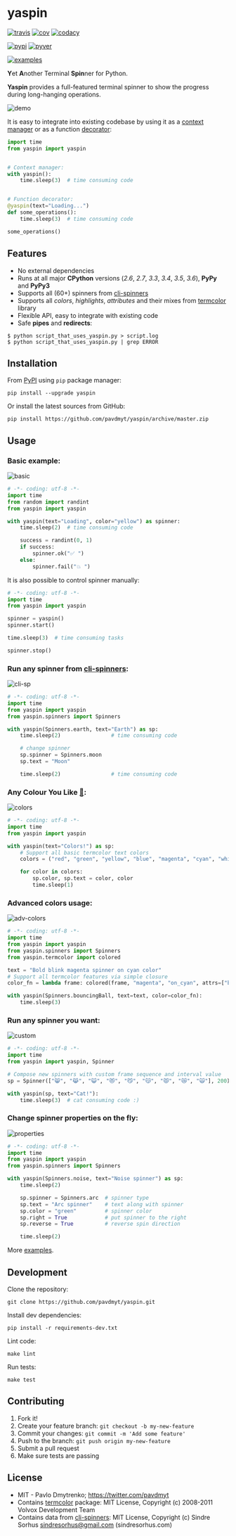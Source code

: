 # yaspin

[![travis][travis-image]][travis-url] [![cov][cov-image]][cov-url] [![codacy][codacy-image]][codacy-url]

[![pypi][pypi-image]][pypi-url] [![pyver][pyver-image]][pyver-url]

[![examples][examples-image]][examples-url]

**Y**et **A**nother Terminal **Spin**ner for Python.

**Yaspin** provides a full-featured terminal spinner to show the progress during long-hanging operations.

![demo](https://raw.githubusercontent.com/pavdmyt/yaspin/master/gifs/demo.gif)

It is easy to integrate into existing codebase by using it as a [context manager](https://docs.python.org/3/reference/datamodel.html#context-managers) or as a function [decorator](https://www.thecodeship.com/patterns/guide-to-python-function-decorators/):

```python
import time
from yaspin import yaspin


# Context manager:
with yaspin():
    time.sleep(3)  # time consuming code


# Function decorator:
@yaspin(text="Loading...")
def some_operations():
    time.sleep(3)  # time consuming code

some_operations()
```


## Features

* No external dependencies
* Runs at all major __CPython__ versions (_2.6_, _2.7_, _3.3_, _3.4_, _3.5_, _3.6_), __PyPy__ and __PyPy3__
* Supports all (60+) spinners from [cli-spinners](https://github.com/sindresorhus/cli-spinners)
* Supports all _colors_, _highlights_, _attributes_ and their mixes from [termcolor](https://pypi.python.org/pypi/termcolor) library
* Flexible API, easy to integrate with existing code
* Safe __pipes__ and __redirects__:

```
$ python script_that_uses_yaspin.py > script.log
$ python script_that_uses_yaspin.py | grep ERROR
```


## Installation

From [PyPI](https://pypi.python.org/pypi) using `pip` package manager:

```
pip install --upgrade yaspin
```

Or install the latest sources from GitHub:

```
pip install https://github.com/pavdmyt/yaspin/archive/master.zip
```


## Usage

### Basic example:

![basic](https://raw.githubusercontent.com/pavdmyt/yaspin/master/gifs/basic_example.gif)

```python
# -*- coding: utf-8 -*-
import time
from random import randint
from yaspin import yaspin

with yaspin(text="Loading", color="yellow") as spinner:
    time.sleep(2)  # time consuming code

    success = randint(0, 1)
    if success:
        spinner.ok("✅ ")
    else:
        spinner.fail("💥 ")
```

It is also possible to control spinner manually:

```python
# -*- coding: utf-8 -*-
import time
from yaspin import yaspin

spinner = yaspin()
spinner.start()

time.sleep(3)  # time consuming tasks

spinner.stop()
```

### Run any spinner from [cli-spinners](https://github.com/sindresorhus/cli-spinners):

![cli-sp](https://raw.githubusercontent.com/pavdmyt/yaspin/master/gifs/cli_spinners.gif)

```python
# -*- coding: utf-8 -*-
import time
from yaspin import yaspin
from yaspin.spinners import Spinners

with yaspin(Spinners.earth, text="Earth") as sp:
    time.sleep(2)                # time consuming code

    # change spinner
    sp.spinner = Spinners.moon
    sp.text = "Moon"

    time.sleep(2)                # time consuming code
```

### Any Colour You Like [🌈](https://en.wikipedia.org/wiki/Any_Colour_You_Like):

![colors](https://raw.githubusercontent.com/pavdmyt/yaspin/master/gifs/basic_colors.gif)

```python
# -*- coding: utf-8 -*-
import time
from yaspin import yaspin

with yaspin(text="Colors!") as sp:
    # Support all basic termcolor text colors
    colors = ("red", "green", "yellow", "blue", "magenta", "cyan", "white")

    for color in colors:
        sp.color, sp.text = color, color
        time.sleep(1)
```

### Advanced colors usage:

![adv-colors](https://raw.githubusercontent.com/pavdmyt/yaspin/master/gifs/advanced_colors.gif)

```python
# -*- coding: utf-8 -*-
import time
from yaspin import yaspin
from yaspin.spinners import Spinners
from yaspin.termcolor import colored

text = "Bold blink magenta spinner on cyan color"
# Support all termcolor features via simple closure
color_fn = lambda frame: colored(frame, "magenta", "on_cyan", attrs=["bold", "blink"])

with yaspin(Spinners.bouncingBall, text=text, color=color_fn):
    time.sleep(3)
```

### Run any spinner you want:

![custom](https://raw.githubusercontent.com/pavdmyt/yaspin/master/gifs/custom_spinners.gif)

```python
# -*- coding: utf-8 -*-
import time
from yaspin import yaspin, Spinner

# Compose new spinners with custom frame sequence and interval value
sp = Spinner(["😸", "😹", "😺", "😻", "😼", "😽", "😾", "😿", "🙀"], 200)

with yaspin(sp, text="Cat!"):
    time.sleep(3)  # cat consuming code :)
```

### Change spinner properties on the fly:

![properties](https://raw.githubusercontent.com/pavdmyt/yaspin/master/gifs/sp_properties.gif)

```python
# -*- coding: utf-8 -*-
import time
from yaspin import yaspin
from yaspin.spinners import Spinners

with yaspin(Spinners.noise, text="Noise spinner") as sp:
    time.sleep(2)

    sp.spinner = Spinners.arc  # spinner type
    sp.text = "Arc spinner"    # text along with spinner
    sp.color = "green"         # spinner color
    sp.right = True            # put spinner to the right
    sp.reverse = True          # reverse spin direction

    time.sleep(2)
```

More [examples](https://github.com/pavdmyt/yaspin/tree/master/examples).


## Development

Clone the repository:

```
git clone https://github.com/pavdmyt/yaspin.git
```

Install dev dependencies:

```
pip install -r requirements-dev.txt
```

Lint code:

```
make lint
```

Run tests:

```
make test
```


## Contributing

1. Fork it!
2. Create your feature branch: `git checkout -b my-new-feature`
3. Commit your changes: `git commit -m 'Add some feature'`
4. Push to the branch: `git push origin my-new-feature`
5. Submit a pull request
6. Make sure tests are passing


## License

* MIT - Pavlo Dmytrenko; https://twitter.com/pavdmyt
* Contains [termcolor](https://pypi.python.org/pypi/termcolor) package: MIT License, Copyright (c) 2008-2011 Volvox Development Team
* Contains data from [cli-spinners](https://github.com/sindresorhus/cli-spinners): MIT License, Copyright (c) Sindre Sorhus sindresorhus@gmail.com (sindresorhus.com)


[travis-image]: https://travis-ci.org/pavdmyt/yaspin.svg?branch=master
[travis-url]: https://travis-ci.org/pavdmyt/yaspin

[cov-image]: https://coveralls.io/repos/github/pavdmyt/yaspin/badge.svg?branch=master
[cov-url]: https://coveralls.io/github/pavdmyt/yaspin?branch=master

[codacy-image]: https://api.codacy.com/project/badge/Grade/797c7772d0d3467c88a5e2e9dc79ec98
[codacy-url]: https://www.codacy.com/app/pavdmyt/yaspin?utm_source=github.com&amp;utm_medium=referral&amp;utm_content=pavdmyt/yaspin&amp;utm_campaign=Badge_Grade

[examples-image]: https://img.shields.io/badge/learn%20by-examples-0077b3.svg
[examples-url]: https://github.com/pavdmyt/yaspin/tree/master/examples

[pypi-image]: https://img.shields.io/pypi/v/yaspin.svg
[pypi-url]: https://pypi.python.org/pypi/yaspin

[pyver-image]: https://img.shields.io/pypi/pyversions/yaspin.svg
[pyver-url]: https://pypi.python.org/pypi/yaspin
